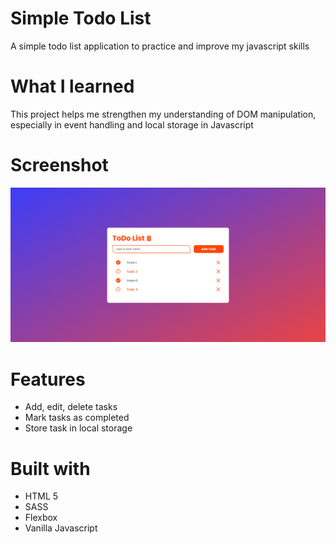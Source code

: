 # Simple Todo List
A simple todo list application to practice and improve my javascript skills

# What I learned
This project helps me strengthen my understanding of DOM manipulation, especially in event handling and local storage in Javascript

# Screenshot
![Todo-list](images/output.png)

# Features
- Add, edit, delete tasks
- Mark tasks as completed
- Store task in local storage

# Built with 
- HTML 5
- SASS
- Flexbox
- Vanilla Javascript